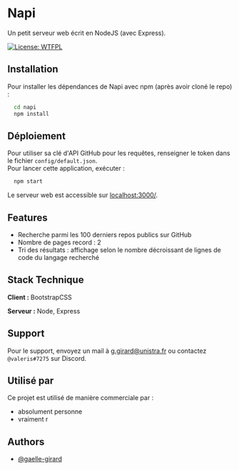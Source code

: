 
# Napi 

Un petit serveur web écrit en NodeJS (avec Express).

[![License: WTFPL](https://img.shields.io/badge/License-WTFPL-brightgreen.svg)](http://www.wtfpl.net/about/)


## Installation

Pour installer les dépendances de Napi avec npm (après avoir cloné le repo) :

```bash
  cd napi
  npm install
```
    
## Déploiement


Pour utiliser sa clé d'API GitHub pour les requêtes, renseigner le token dans le fichier `config/default.json`.  
Pour lancer cette application, exécuter :

```bash
  npm start
```

Le serveur web est accessible sur [localhost:3000/](localhost:3000/).
## Features

- Recherche parmi les 100 derniers repos publics sur GitHub 
- Nombre de pages record : 2
- Tri des résultats : affichage selon le nombre décroissant de lignes de code du langage recherché


## Stack Technique

**Client :** BootstrapCSS

**Serveur :** Node, Express


## Support

Pour le support, envoyez un mail à g.girard@unistra.fr ou contactez `@valeris#7275` sur Discord.


## Utilisé par

Ce projet est utilisé de manière commerciale par :

- absolument personne
- vraiment r


## Authors

- [@gaelle-girard](https://www.github.com/gaelle-girard)

